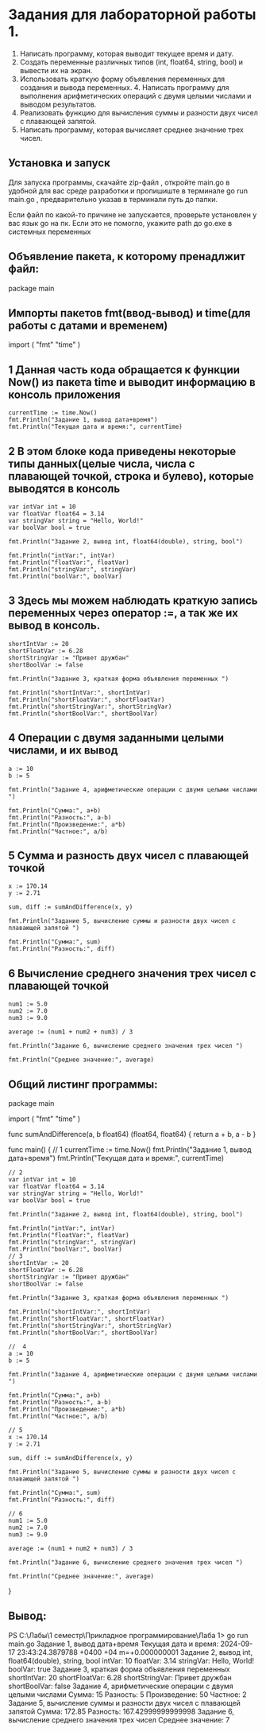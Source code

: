﻿

# Задания для лабораторной работы 1. 

1. Написать программу, которая выводит текущее время и дату.
2. Создать переменные различных типов (int, float64, string, bool) и вывести их на экран. 
3. Использовать краткую форму объявления переменных для создания и вывода переменных. 4. Написать программу для выполнения арифметических операций с двумя целыми числами и выводом результатов.
5. Реализовать функцию для вычисления суммы и разности двух чисел с плавающей запятой. 
6. Написать программу, которая вычисляет среднее значение трех чисел.

## Установка и запуск

Для запуска программы, скачайте zip-файл , откройте main.go в удобной для вас среде разработки и пропишиште в терминале go run main.go , предварительно указав в терминали путь до папки. 

Если файл по какой-то причине не запускается, проверьте установлен у вас язык go на пк. Если это не помогло, укажите path до go.exe в системных переменных




## Объявление пакета, к которому пренадлжит файл:

package main

## Импорты пакетов fmt(ввод-вывод) и time(для работы с датами и временем) 

import (
	"fmt"
	"time"
)

## 1 Данная часть кода обращается к функции Now() из пакета time и выводит информацию в консоль приложения 

    currentTime := time.Now()
	fmt.Println("Задание 1, вывод дата+время")
	fmt.Println("Текущая дата и время:", currentTime)


## 2 В этом блоке кода приведены некоторые типы данных(целые числа, числа с плавающей точкой, строка и булево), которые выводятся в консоль 
    var intVar int = 10
	var floatVar float64 = 3.14
	var stringVar string = "Hello, World!"
	var boolVar bool = true

	fmt.Println("Задание 2, вывод int, float64(double), string, bool")

	fmt.Println("intVar:", intVar)
	fmt.Println("floatVar:", floatVar)
	fmt.Println("stringVar:", stringVar)
	fmt.Println("boolVar:", boolVar)

## 3 Здесь мы можем наблюдать краткую запись переменных через оператор :=, а так же их вывод в консоль.


    shortIntVar := 20
	shortFloatVar := 6.28
	shortStringVar := "Привет дружбан"
	shortBoolVar := false

	fmt.Println("Задание 3, краткая форма объявления переменных ")

	fmt.Println("shortIntVar:", shortIntVar)
	fmt.Println("shortFloatVar:", shortFloatVar)
	fmt.Println("shortStringVar:", shortStringVar)
	fmt.Println("shortBoolVar:", shortBoolVar)

## 4 Операции с двумя заданными целыми числами, и их вывод

    a := 10
	b := 5

	fmt.Println("Задание 4, арифметические операции с двумя целыми числами ")

	fmt.Println("Сумма:", a+b)
	fmt.Println("Разность:", a-b)
	fmt.Println("Произведение:", a*b)
	fmt.Println("Частное:", a/b)

## 5 Сумма и разность двух чисел с плавающей точкой
    x := 170.14
	y := 2.71

	sum, diff := sumAndDifference(x, y)

	fmt.Println("Задание 5, вычисление суммы и разности двух чисел с плавающей запятой ")

	fmt.Println("Сумма:", sum)
	fmt.Println("Разность:", diff)

## 6 Вычисление среднего значения трех чисел с плавающей точкой

    num1 := 5.0
	num2 := 7.0
	num3 := 9.0

	average := (num1 + num2 + num3) / 3

	fmt.Println("Задание 6, вычисление среднего значения трех чисел ")

	fmt.Println("Среднее значение:", average)


## Общий листинг программы:

package main

import (
	"fmt"
	"time"
)

func sumAndDifference(a, b float64) (float64, float64) {
	return a + b, a - b
}

func main() {
	// 1
	currentTime := time.Now()
	fmt.Println("Задание 1, вывод дата+время")
	fmt.Println("Текущая дата и время:", currentTime)

	// 2
	var intVar int = 10
	var floatVar float64 = 3.14
	var stringVar string = "Hello, World!"
	var boolVar bool = true

	fmt.Println("Задание 2, вывод int, float64(double), string, bool")

	fmt.Println("intVar:", intVar)
	fmt.Println("floatVar:", floatVar)
	fmt.Println("stringVar:", stringVar)
	fmt.Println("boolVar:", boolVar)
	// 3
	shortIntVar := 20
	shortFloatVar := 6.28
	shortStringVar := "Привет дружбан"
	shortBoolVar := false

	fmt.Println("Задание 3, краткая форма объявления переменных ")

	fmt.Println("shortIntVar:", shortIntVar)
	fmt.Println("shortFloatVar:", shortFloatVar)
	fmt.Println("shortStringVar:", shortStringVar)
	fmt.Println("shortBoolVar:", shortBoolVar)

	//  4
	a := 10
	b := 5

	fmt.Println("Задание 4, арифметические операции с двумя целыми числами ")

	fmt.Println("Сумма:", a+b)
	fmt.Println("Разность:", a-b)
	fmt.Println("Произведение:", a*b)
	fmt.Println("Частное:", a/b)

	// 5
	x := 170.14
	y := 2.71

	sum, diff := sumAndDifference(x, y)

	fmt.Println("Задание 5, вычисление суммы и разности двух чисел с плавающей запятой ")

	fmt.Println("Сумма:", sum)
	fmt.Println("Разность:", diff)

	// 6
	num1 := 5.0
	num2 := 7.0
	num3 := 9.0

	average := (num1 + num2 + num3) / 3

	fmt.Println("Задание 6, вычисление среднего значения трех чисел ")

	fmt.Println("Среднее значение:", average)
}

## Вывод:

PS C:\Лабы\1 семестр\Прикладное программирование\Лаба 1> go run main.go
Задание 1, вывод дата+время
Текущая дата и время: 2024-09-17 23:43:24.3879788 +0400 +04 m=+0.000000001
Задание 2, вывод int, float64(double), string, bool
intVar: 10
floatVar: 3.14
stringVar: Hello, World!
boolVar: true
Задание 3, краткая форма объявления переменных 
shortIntVar: 20
shortFloatVar: 6.28
shortStringVar: Привет дружбан
shortBoolVar: false
Задание 4, арифметические операции с двумя целыми числами 
Сумма: 15
Разность: 5
Произведение: 50
Частное: 2
Задание 5, вычисление суммы и разности двух чисел с плавающей запятой
Сумма: 172.85
Разность: 167.42999999999998
Задание 6, вычисление среднего значения трех чисел
Среднее значение: 7


